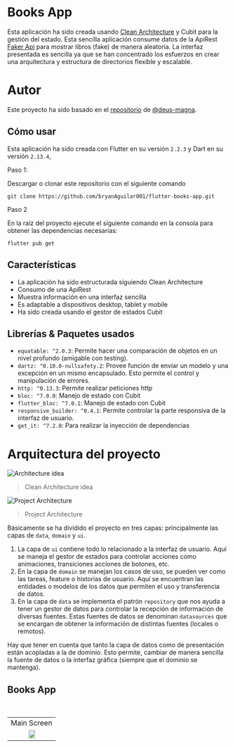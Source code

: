 # Books App

Esta aplicación ha sido creada usando [Clean Architecture](https://blog.cleancoder.com/uncle-bob/2012/08/13/the-clean-architecture.html) y Cubit para la gestión del estado. Esta sencilla aplicación consume datos de la ApiRest [Faker Api](https://fakerapi.it/en) para mostrar libros (fake) de manera aleatoria. La interfaz presentada es sencilla ya que se han concentrado los esfuerzos en crear una arquitectura y estructura de directorios flexible y escalable.

# Autor

Este proyecto ha sido basado en el [repositorio](https://github.com/deus-magna/clean_books) de [@deus-magna](https://github.com/deus-magna).

## Cómo usar

Esta aplicación ha sido creada con Flutter en su versión `2.2.3` y Dart en su versión `2.13.4`,

Paso 1:

Descargar o clonar este repositorio con el siguiente comando

```
git clone https://github.com/bryanAguilar001/flutter-books-app.git
```

Paso 2

En la raíz del proyecto ejecute el siguiente comando en la consola para obtener las dependencias necesarias:

```
flutter pub get
```

## Características

- La aplicación ha sido estructurada siguiendo Clean Architecture
- Consumo de una ApiRest
- Muestra información en una interfaz sencilla
- Es adaptable a dispositivos desktop, tablet y mobile
- Ha sido creada usando el gestor de estados Cubit

## Librerías & Paquetes usados

- `equatable: ^2.0.3`: Permite hacer una comparación de objetos en un nivel profundo (amigable con testing).
- `dartz: ^0.10.0-nullsafety.2`: Provee función de enviar un modelo y una excepción en un mismo encapsulado. Esto permite el control y manipulación de errores.
- `http: ^0.13.3`: Permite realizar peticiones http
- `bloc: ^7.0.0`: Manejo de estado con Cubit
- `flutter_bloc: ^7.0.1`: Manejo de estado con Cubit
- `responsive_builder: ^0.4.1`: Permite controlar la parte responsiva de la interfaz de usuario.
- `get_it: ^7.2.0`: Para realizar la inyección de dependencias

# Arquitectura del proyecto

![Architecture idea](https://github.com/bryanAguilar001/flutter-books-app/blob/main/media/layers_clean_architecture.png?raw=true)

> Clean Architecture idea

![Project Architecture](https://github.com/bryanAguilar001/flutter-books-app/blob/main/media/architecture.png?raw=true)

> Project Architecture

Básicamente se ha dividido el proyecto en tres capas: principalmente las capas de `data`, `domain` y `ui`.
1. La capa de `ui` contiene todo lo relacionado a la interfaz de usuario. Aquí se maneja el gestor de estados para controlar acciones como animaciones, transiciones acciones de botones, etc.
2. En la capa de `domain` se manejan los casos de uso, se pueden ver como las tareas, feature o historias de usuario. Aquí se encuentran las entidades o modelos de los datos que permiten el uso y transferencia de datos.
3. En la capa de `data` se implementa el patrón `repository` que nos ayuda a tener un gestor de datos para controlar la recepción de información de diversas fuentes. Estas fuentes de datos se denominan `datasources` que se encargan de obtener la información de distintas fuentes (locales o remotos).

Hay que tener en cuenta que tanto la capa de datos como de presentación están acopladas a la de dominio. Esto permite, cambiar de manera sencilla la fuente de datos o la interfaz gráfica (siempre que el dominio se mantenga).

## Books App

<br>
<table>
  <tr>
    <td>Main Screen</td>
  </tr>
  <tr>
    <td align="center" valign="center"><img src="https://github.com/bryanAguilar001/flutter-books-app/blob/main/media/books_detail.png?raw=true" width="40%"></td>
  </tr>
 </table>
<br>
